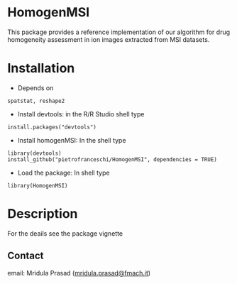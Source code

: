 # HomogenMSI
This package provides a reference implementation of our algorithm for drug homogeneity assessment in ion images extracted from MSI datasets. 

# Installation

* Depends on

```
spatstat, reshape2
```
* Install devtools: in the R/R Studio shell type
```{r}
install.packages("devtools")
```

* Install homogenMSI: In the shell type
```{r}
library(devtools)
install_github("pietrofranceschi/HomogenMSI", dependencies = TRUE) 
```

* Load the package: In shell type
```{r}
library(HomogenMSI)
```

# Description
For the deails see the package vignette




## Contact

email: Mridula Prasad (<mridula.prasad@fmach.it>)

